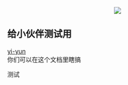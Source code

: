 
<p align="center">
    <img src="https://yiyun-1253940215.cos.ap-shanghai.myqcloud.com/20181020132531.png" class="full-image"/>
</p>

## 给小伙伴测试用

[yi-yun](https://yi-yun.github.io)\
你们可以在这个文档里瞎搞

测试